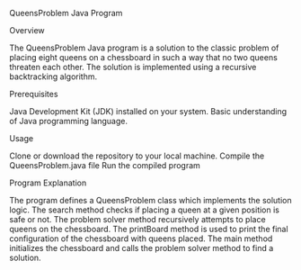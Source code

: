 QueensProblem Java Program

Overview

The QueensProblem Java program is a solution to the classic problem of placing eight queens on a chessboard in such a way that no two queens threaten each other. The solution is implemented using a recursive backtracking algorithm.

Prerequisites

Java Development Kit (JDK) installed on your system.
Basic understanding of Java programming language.

Usage

Clone or download the repository to your local machine.
Compile the QueensProblem.java file 
Run the compiled program


Program Explanation

The program defines a QueensProblem class which implements the solution logic.
The search method checks if placing a queen at a given position is safe or not.
The problem solver method recursively attempts to place queens on the chessboard.
The printBoard method is used to print the final configuration of the chessboard with queens placed.
The main method initializes the chessboard and calls the problem solver method to find a solution.
